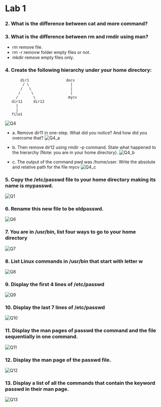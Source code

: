# Lab 1 

### 2. What is the difference between cat and more command?


### 3. What is the difference between **rm** and **rmdir** using man?
- rm remove file.
- rm -r removw folder empty files or not.
- mkdir remove empty files only.

### 4. Create the following hierarchy under your home directory:
           dir1                 docs
            / \                   |
           /   \                  |
          /     \                 |
         /       \               mycv
       dir11     dir12 
         |
         |
       file1
  
  
![Q4](q4)


  - a. Remove dir11 in one-step. What did you notice? And how did you overcome that?
  ![Q4_a](q4_a)
  
  - b. Then remove dir12 using rmdir –p command. State what happened to the hierarchy (Note: you are in your home directory).
  ![Q4_b](q4_b)
  
  - c. The output of the command pwd was /home/user. Write the absolute
and relative path for the file mycv
  ![Q4_c](q4_c)
  
### 5. Copy the /etc/passwd file to your home directory making its name is mypasswd.
![Q1](q5)

### 6. Rename this new file to be oldpasswd.
![Q6](Q6)

### 7. You are in /usr/bin, list four ways to go to your home directory
![Q7](q7)

### 8. List Linux commands in /usr/bin that start with letter w
![Q8](q8)

### 9. Display the first 4 lines of /etc/passwd
![Q9](q9)

### 10. Display the last 7 lines of /etc/passwd
![Q10](q10)

### 11. Display the man pages of passwd the command and the file sequentially in one command.
![Q11](q11)


### 12. Display the man page of the passwd file.
![Q12](q12)


### 13. Display a list of all the commands that contain the keyword passwd in their man page.
![Q13](q13)
